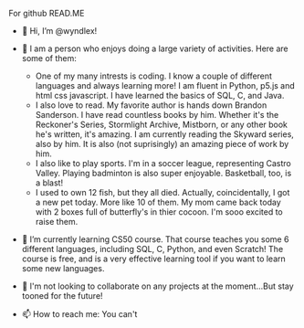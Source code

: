 For github READ.ME
- :wave: Hi, I’m @wyndlex!

- :eyes: I am a person who enjoys doing a large variety of activities. Here are some of them:
  - One of my many intrests is coding. I know a couple of different languages and always learning more! I am fluent in Python, p5.js and html css javascript. I have learned the basics of SQL, C, and Java.
  - I also love to read. My favorite author is hands down Brandon Sanderson. I have read countless books by him. Whether it's the Reckoner's Series, Stormlight Archive, Mistborn, or any other book he's written, it's amazing. I am currently reading the Skyward series, also by him. It is also (not suprisingly) an amazing piece of work by him.
  - I also like to play sports. I'm in a soccer league, representing Castro Valley. Playing badminton is also super enjoyable. Basketball, too, is a blast!
  - I used to own 12 fish, but they all died. Actually, coincidentally, I got a new pet today. More like 10 of them. My mom came back today with 2 boxes full of butterfly's in thier cocoon. I'm sooo excited to raise them.

- :seedling: I’m currently learning CS50 course. That course teaches you some 6 different languages, including SQL, C, Python, and even Scratch! The course is free, and is a very effective learning tool if you want to learn some new languages.

- 💞️ I'm not looking to collaborate on any projects at the moment...But stay tooned for the future!

- :mailbox: How to reach me: You can't


<!---
wyndlex/wyndlex is a :sparkles: special :sparkles: repository because its README.md (this file) appears on your GitHub profile.
You can click the Preview link to take a look at your changes.
--->
